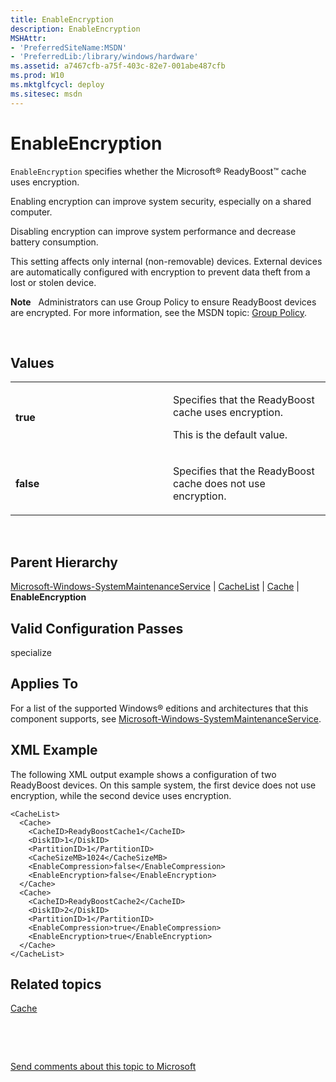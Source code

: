 ```yaml
---
title: EnableEncryption
description: EnableEncryption
MSHAttr:
- 'PreferredSiteName:MSDN'
- 'PreferredLib:/library/windows/hardware'
ms.assetid: a7467cfb-a75f-403c-82e7-001abe487cfb
ms.prod: W10
ms.mktglfcycl: deploy
ms.sitesec: msdn
---
```


# EnableEncryption


`EnableEncryption` specifies whether the Microsoft® ReadyBoost™ cache uses encryption.

Enabling encryption can improve system security, especially on a shared computer.

Disabling encryption can improve system performance and decrease battery consumption.

This setting affects only internal (non-removable) devices. External devices are automatically configured with encryption to prevent data theft from a lost or stolen device.

**Note**  
Administrators can use Group Policy to ensure ReadyBoost devices are encrypted. For more information, see the MSDN topic: [Group Policy](http://go.microsoft.com/fwlink/?LinkId=143404).

 

## Values


<table>
<colgroup>
<col width="50%" />
<col width="50%" />
</colgroup>
<tbody>
<tr class="odd">
<td><p><strong>true</strong></p></td>
<td><p>Specifies that the ReadyBoost cache uses encryption.</p>
<p>This is the default value.</p></td>
</tr>
<tr class="even">
<td><p><strong>false</strong></p></td>
<td><p>Specifies that the ReadyBoost cache does not use encryption.</p></td>
</tr>
</tbody>
</table>

 

## Parent Hierarchy


[Microsoft-Windows-SystemMaintenanceService](microsoft-windows-systemmaintenanceservice-win7-microsoft-windows-systemmaintenanceservice.md) | [CacheList](cachelist-win7-microsoft-windows-systemmaintenanceservicecachelist.md) | [Cache](cache-win7-microsoft-windows-systemmaintenanceservicecachelistcache.md) | **EnableEncryption**

## Valid Configuration Passes


specialize

## Applies To


For a list of the supported Windows® editions and architectures that this component supports, see [Microsoft-Windows-SystemMaintenanceService](microsoft-windows-systemmaintenanceservice-win7-microsoft-windows-systemmaintenanceservice.md).

## XML Example


The following XML output example shows a configuration of two ReadyBoost devices. On this sample system, the first device does not use encryption, while the second device uses encryption.

``` syntax
<CacheList>
  <Cache>
    <CacheID>ReadyBoostCache1</CacheID>
    <DiskID>1</DiskID>
    <PartitionID>1</PartitionID>
    <CacheSizeMB>1024</CacheSizeMB>
    <EnableCompression>false</EnableCompression>
    <EnableEncryption>false</EnableEncryption>
  </Cache>
  <Cache>
    <CacheID>ReadyBoostCache2</CacheID>
    <DiskID>2</DiskID>
    <PartitionID>1</PartitionID>
    <EnableCompression>true</EnableCompression>
    <EnableEncryption>true</EnableEncryption>
  </Cache>
</CacheList>
```

## Related topics


[Cache](cache-win7-microsoft-windows-systemmaintenanceservicecachelistcache.md)

 

 

[Send comments about this topic to Microsoft](mailto:wsddocfb@microsoft.com?subject=Documentation%20feedback%20%5Bp_unattend\p_unattend%5D:%20EnableEncryption%20%20RELEASE:%20%2810/3/2016%29&body=%0A%0APRIVACY%20STATEMENT%0A%0AWe%20use%20your%20feedback%20to%20improve%20the%20documentation.%20We%20don't%20use%20your%20email%20address%20for%20any%20other%20purpose,%20and%20we'll%20remove%20your%20email%20address%20from%20our%20system%20after%20the%20issue%20that%20you're%20reporting%20is%20fixed.%20While%20we're%20working%20to%20fix%20this%20issue,%20we%20might%20send%20you%20an%20email%20message%20to%20ask%20for%20more%20info.%20Later,%20we%20might%20also%20send%20you%20an%20email%20message%20to%20let%20you%20know%20that%20we've%20addressed%20your%20feedback.%0A%0AFor%20more%20info%20about%20Microsoft's%20privacy%20policy,%20see%20http://privacy.microsoft.com/default.aspx. "Send comments about this topic to Microsoft")





